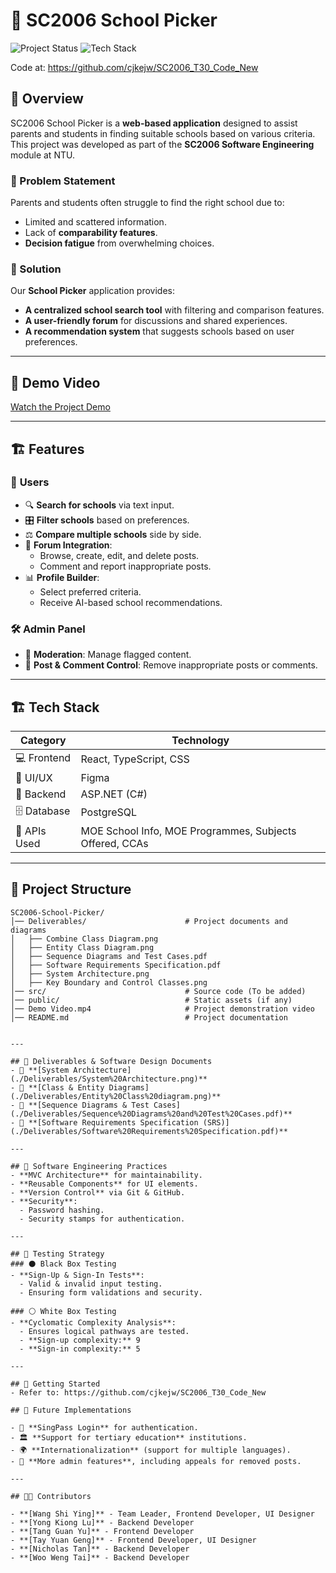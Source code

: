 # 🏫 SC2006 School Picker

![Project Status](https://img.shields.io/badge/Status-Completed-green)
![Tech Stack](https://img.shields.io/badge/Tech%20Stack-React%20%7C%20TypeScript%20%7C%20ASP.NET%20%7C%20PostgreSQL%20%7C%20CSS-blue)

Code at: https://github.com/cjkejw/SC2006_T30_Code_New

## 📌 Overview
SC2006 School Picker is a **web-based application** designed to assist parents and students in finding suitable schools based on various criteria. This project was developed as part of the **SC2006 Software Engineering** module at NTU.

### 🚀 Problem Statement
Parents and students often struggle to find the right school due to:
- Limited and scattered information.
- Lack of **comparability features**.
- **Decision fatigue** from overwhelming choices.

### 🎯 Solution
Our **School Picker** application provides:
- **A centralized school search tool** with filtering and comparison features.
- **A user-friendly forum** for discussions and shared experiences.
- **A recommendation system** that suggests schools based on user preferences.

---

## 🎥 Demo Video
[Watch the Project Demo](./Demo%20Video.mp4)

---

## 🏗️ Features
### 🏫 **Users**
- 🔍 **Search for schools** via text input.
- 🎛️ **Filter schools** based on preferences.
- ⚖️ **Compare multiple schools** side by side.
- 💬 **Forum Integration**:
  - Browse, create, edit, and delete posts.
  - Comment and report inappropriate posts.
- 📊 **Profile Builder**:
  - Select preferred criteria.
  - Receive AI-based school recommendations.

### 🛠 **Admin Panel**
- 🚩 **Moderation**: Manage flagged content.
- 🛑 **Post & Comment Control**: Remove inappropriate posts or comments.

---

## 🏗️ Tech Stack
| **Category**  | **Technology**  |
|--------------|----------------|
| 💻 Frontend  | React, TypeScript, CSS |
| 🎨 UI/UX  | Figma  |
| 🔧 Backend  | ASP.NET (C#) |
| 🗄️ Database | PostgreSQL |
| 🔌 APIs Used  | MOE School Info, MOE Programmes, Subjects Offered, CCAs |

---

## 📂 Project Structure
```plaintext
SC2006-School-Picker/
│── Deliverables/                      # Project documents and diagrams
│   ├── Combine Class Diagram.png
│   ├── Entity Class Diagram.png
│   ├── Sequence Diagrams and Test Cases.pdf
│   ├── Software Requirements Specification.pdf
│   ├── System Architecture.png
│   ├── Key Boundary and Control Classes.png
│── src/                               # Source code (To be added)
│── public/                            # Static assets (if any)
│── Demo Video.mp4                     # Project demonstration video
│── README.md                          # Project documentation


---

## 📑 Deliverables & Software Design Documents
- 📌 **[System Architecture](./Deliverables/System%20Architecture.png)**
- 📌 **[Class & Entity Diagrams](./Deliverables/Entity%20Class%20diagram.png)**
- 📌 **[Sequence Diagrams & Test Cases](./Deliverables/Sequence%20Diagrams%20and%20Test%20Cases.pdf)**
- 📌 **[Software Requirements Specification (SRS)](./Deliverables/Software%20Requirements%20Specification.pdf)**

---

## 🔬 Software Engineering Practices
- **MVC Architecture** for maintainability.
- **Reusable Components** for UI elements.
- **Version Control** via Git & GitHub.
- **Security**:
  - Password hashing.
  - Security stamps for authentication.

---

## 🔎 Testing Strategy
### ⚫ Black Box Testing
- **Sign-Up & Sign-In Tests**:
  - Valid & invalid input testing.
  - Ensuring form validations and security.

### ⚪ White Box Testing
- **Cyclomatic Complexity Analysis**:
  - Ensures logical pathways are tested.
  - **Sign-up complexity:** 9
  - **Sign-in complexity:** 5

---

## 🚀 Getting Started
- Refer to: https://github.com/cjkejw/SC2006_T30_Code_New

## 🔮 Future Implementations

- 🔐 **SingPass Login** for authentication.
- 🏛 **Support for tertiary education** institutions.
- 🌍 **Internationalization** (support for multiple languages).
- 🔧 **More admin features**, including appeals for removed posts.

---

## 👨‍💻 Contributors

- **[Wang Shi Ying]** - Team Leader, Frontend Developer, UI Designer
- **[Yong Kiong Lu]** - Backend Developer
- **[Tang Guan Yu]** - Frontend Developer
- **[Tay Yuan Geng]** - Frontend Developer, UI Designer
- **[Nicholas Tan]** - Backend Developer
- **[Woo Weng Tai]** - Backend Developer



